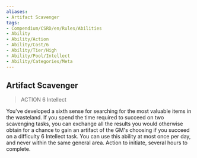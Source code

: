 ```yaml
---
aliases:
- Artifact Scavenger
tags:
- Compendium/CSRD/en/Rules/Abilities
- Ability
- Ability/Action
- Ability/Cost/6
- Ability/Tier/High
- Ability/Pool/Intellect
- Ability/Categories/Meta
---
```


  
## Artifact Scavenger  
>ACTION 6  Intellect  
  
You've developed a sixth sense for searching for the most valuable items in the wasteland. If you spend the time required to succeed on two scavenging tasks, you can exchange all the results you would otherwise obtain for a chance to gain an artifact of the GM's choosing if you succeed on a difficulty 6 Intellect task. You can use this ability at most once per day, and never within the same general area. Action to initiate, several hours to complete.